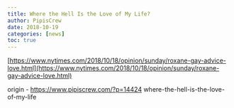 ```yaml
---
title: Where the Hell Is the Love of My Life?
author: PipisCrew
date: 2018-10-19
categories: [news]
toc: true
---
```


[https://www.nytimes.com/2018/10/18/opinion/sunday/roxane-gay-advice-love.html](https://www.nytimes.com/2018/10/18/opinion/sunday/roxane-gay-advice-love.html)

origin - https://www.pipiscrew.com/?p=14424 where-the-hell-is-the-love-of-my-life
